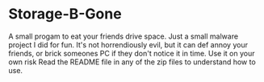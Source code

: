 # Storage-B-Gone
A small progam to eat your friends drive space.
Just a small malware project I did for fun. It's not horrendiously evil, but it can def annoy your friends, or brick someones PC if they don't notice it in time. Use it on your own risk
Read the README file in any of the zip files to understand how to use.
